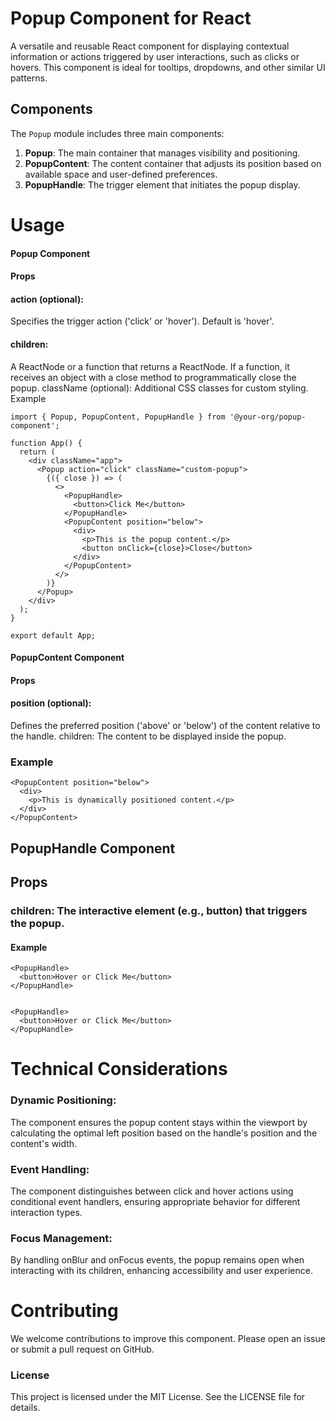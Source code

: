 # Popup Component for React

A versatile and reusable React component for displaying contextual information or actions triggered by user interactions, such as clicks or hovers. This component is ideal for tooltips, dropdowns, and other similar UI patterns.

## Components

The `Popup` module includes three main components:

1. **Popup**: The main container that manages visibility and positioning.
2. **PopupContent**: The content container that adjusts its position based on available space and user-defined preferences.
3. **PopupHandle**: The trigger element that initiates the popup display.

 
# Usage
#### Popup Component
#### Props
#### action (optional): 
Specifies the trigger action ('click' or 'hover'). Default is 'hover'.
#### children: 
A ReactNode or a function that returns a ReactNode. If a function, it receives an object with a close method to programmatically close the popup.
className (optional): Additional CSS classes for custom styling.
Example

```
import { Popup, PopupContent, PopupHandle } from '@your-org/popup-component';

function App() {
  return (
    <div className="app">
      <Popup action="click" className="custom-popup">
        {({ close }) => (
          <>
            <PopupHandle>
              <button>Click Me</button>
            </PopupHandle>
            <PopupContent position="below">
              <div>
                <p>This is the popup content.</p>
                <button onClick={close}>Close</button>
              </div>
            </PopupContent>
          </>
        )}
      </Popup>
    </div>
  );
}

export default App;
```

#### PopupContent Component
#### Props
#### position (optional): 
Defines the preferred position ('above' or 'below') of the content relative to the handle.
children: The content to be displayed inside the popup.

### Example
```
<PopupContent position="below">
  <div>
    <p>This is dynamically positioned content.</p>
  </div>
</PopupContent>
```

## PopupHandle Component
## Props
### children: The interactive element (e.g., button) that triggers the popup.
#### Example
```
<PopupHandle>
  <button>Hover or Click Me</button>
</PopupHandle>


<PopupHandle>
  <button>Hover or Click Me</button>
</PopupHandle>
```

# Technical Considerations
### Dynamic Positioning: 
The component ensures the popup content stays within the viewport by calculating the optimal left position based on the handle's position and the content's width.
### Event Handling: 
The component distinguishes between click and hover actions using conditional event handlers, ensuring appropriate behavior for different interaction types.
### Focus Management: 
By handling onBlur and onFocus events, the popup remains open when interacting with its children, enhancing accessibility and user experience.

# Contributing
We welcome contributions to improve this component. Please open an issue or submit a pull request on GitHub.

### License
This project is licensed under the MIT License. See the LICENSE file for details.

 